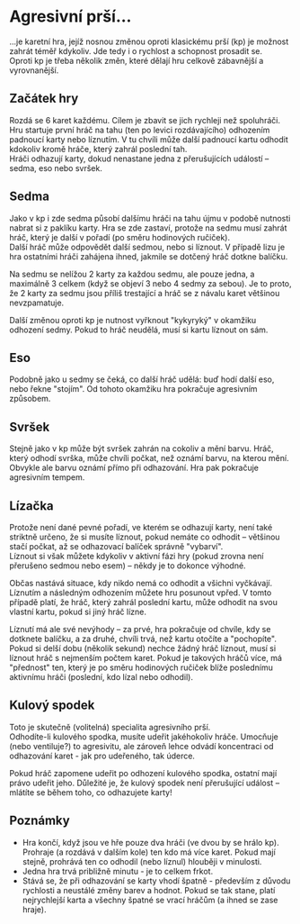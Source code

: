 # Agresivní prší...

...je  karetní hra, jejíž nosnou změnou oproti klasickému prší (kp) je možnost zahrát téměř kdykoliv. Jde tedy i o rychlost a schopnost prosadit se.  
Oproti kp je třeba několik změn, které dělají hru celkově zábavnější a vyrovnanější.


## Začátek hry  

Rozdá se 6 karet každému. Cílem je zbavit se jich rychleji než spoluhráči.  
Hru startuje první hráč na tahu (ten po levici rozdávajícího) odhozením padnoucí karty nebo líznutím. V tu chvíli může další padnoucí kartu odhodit kdokoliv kromě hráče, který zahrál poslední tah.  
Hráči odhazují karty, dokud nenastane jedna z přerušujících událostí – sedma, eso nebo svršek.

## Sedma  

Jako v kp i zde sedma působí dalšímu hráči na tahu újmu v podobě nutnosti nabrat si z paklíku karty. Hra se zde zastaví, protože na sedmu musí zahrát hráč, který je další v pořadí (po směru hodinových ručiček).  
Další hráč může odpovědět další sedmou, nebo si líznout. V případě lizu je hra ostatními hráči zahájena ihned, jakmile se dotčený hráč dotkne balíčku.  

Na sedmu se nelížou 2 karty za každou sedmu, ale pouze jedna, a maximálně 3 celkem (když se objeví 3 nebo 4 sedmy za sebou). Je to proto, že 2 karty za sedmu jsou příliš trestající a hráč se z návalu karet většinou nevzpamatuje.  

Další změnou oproti kp je nutnost vyřknout "kykyryký" v okamžiku odhození sedmy. Pokud to hráč neudělá, musí si kartu líznout on sám.

## Eso  

Podobně jako u sedmy se čeká, co další hráč udělá: buď hodí další eso, nebo řekne "stojím". Od tohoto okamžiku hra pokračuje agresivním způsobem.


## Svršek  

Stejně jako v kp může být svršek zahrán na cokoliv a mění barvu. Hráč, který odhodí svrška, může chvíli počkat, než oznámí barvu, na kterou mění. Obvykle ale barvu oznámí přímo při odhazování. Hra pak pokračuje agresivním tempem.
 

## Lízačka  

Protože není dané pevné pořadí, ve kterém se odhazují karty, není také striktně určeno, že si musíte líznout, pokud nemáte co odhodit – většinou stačí počkat, až se odhazovací balíček správně "vybarví".  
Líznout si však můžete kdykoliv v aktivní fázi hry (pokud zrovna není přerušeno sedmou nebo esem) – někdy je to dokonce výhodné.  

Občas nastává situace, kdy nikdo nemá co odhodit a všichni vyčkávají. Líznutím a následným odhozením můžete hru posunout vpřed. V tomto případě platí, že hráč, který zahrál poslední kartu, může odhodit na svou vlastní kartu, pokud si jiný hráč lízne.  

Líznutí má ale své nevýhody – za prvé, hra pokračuje od chvíle, kdy se dotknete balíčku, a za druhé, chvíli trvá, než kartu otočíte a "pochopíte". Pokud si delší dobu (několik sekund) nechce žádný hráč líznout, musí si líznout hráč s nejmenším počtem karet. Pokud je takových hráčů více, má "přednost" ten, který je po směru hodinových ručiček blíže poslednímu aktivnímu hráči (poslední, kdo lízal nebo odhodil).
 

## Kulový spodek  

Toto je skutečně (volitelná) specialita agresivního prší.  
Odhodíte-li kulového spodka, musíte udeřit jakéhokoliv hráče. Umocňuje (nebo ventiluje?) to agresivitu, ale zároveň lehce odvádí koncentraci od odhazování karet - jak pro udeřeného, tak úderce.

Pokud hráč zapomene udeřit po odhození kulového spodka, ostatní mají právo udeřit jeho. Důležité je, že kulový spodek není přerušující událost – mlátíte se během toho, co odhazujete karty!


## Poznámky
- Hra končí, když jsou ve hře pouze dva hráči (ve dvou by se hrálo kp). Prohraje (a rozdává v dalším kole) ten kdo má více karet. Pokud mají stejně, prohrává ten co odhodil (nebo líznul) hlouběji v minulosti. 
- Jedna hra trvá približně minutu - je to celkem frkot.
- Stává se, že při odhazování se karty vhodí špatně - především z důvodu rychlosti a neustálé změny barev a hodnot. Pokud se tak stane, platí nejrychlejší karta a všechny špatné se vrací hráčům (a ihned se zase hraje).

